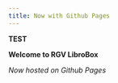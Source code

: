 ```yaml
---
title: Now with Github Pages
---
```


**TEST**

**Welcome to RGV LibroBox**

_Now hosted on Github Pages_
